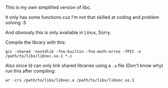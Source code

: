 This is my own simplified version of libc.

It only has some functions cuz I'm not that skilled at coding and problem solving :3

And obvously this is only available in Linux, Sorry.

Compile the library with this:
```console
gcc -shared -nostdlib -fno-builtin -fno-math-errno -fPIC -o /path/to/libs/libnoc.so.1 *.c
```

Also since ld can only link shared libraries using a `.a` file (Don't know why) run this after compiling:
```console
ar -crs /path/to/libs/libnoc.a /path/to/libs/libnoc.so.1
```
